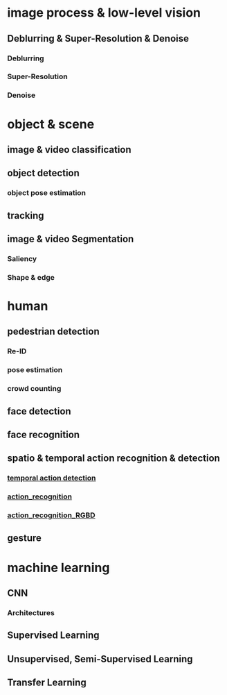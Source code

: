 # image process & low-level vision
## Deblurring & Super-Resolution & Denoise
### Deblurring
### Super-Resolution
### Denoise
# object & scene 
## image & video classification
## object detection
### object pose estimation
## tracking
## image & video Segmentation
### Saliency
### Shape & edge
# human
## pedestrian detection
### Re-ID
### pose estimation
### crowd counting
## face detection
## face recognition
## spatio & temporal action recognition & detection
### [temporal action detection](https://github.com/wangxingxing/computer_vision/blob/master/Temporal_Action_Detection.md)
### [action_recognition](https://github.com/wangxingxing/computer_vision/blob/master/action_recognition.md)
### [action_recognition_RGBD](https://github.com/wangxingxing/computer_vision/blob/master/action_recognition_RGBD.md)
## gesture
# machine learning
## CNN
### Architectures
## Supervised Learning
## Unsupervised, Semi-Supervised Learning
## Transfer Learning

